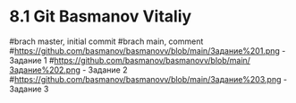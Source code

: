 # 8.1 Git Basmanov Vitaliy
#brach master, initial commit
#brach main, comment
#https://github.com/basmanov/basmanovv/blob/main/Задание%201.png - Задание 1
#https://github.com/basmanov/basmanovv/blob/main/Задание%202.png - Задание 2
#https://github.com/basmanov/basmanovv/blob/main/Задание%203.png - Задание 3
